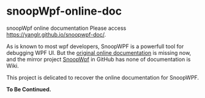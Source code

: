 # snoopWpf-online-doc
snoopWpf online documentation
Please access <https://yanglr.github.io/snoopwpf-doc/>.

As is known to most wpf developers, SnoopWPF is a powerfull tool for debugging WPF UI. But the [original online documentation](http://snoopwpf.codeplex.com/documentation) is missing now, and the mirror project [SnoopWpf](https://github.com/cplotts/snoopwpf) in GitHub has none of documentation is Wiki.

This project is delicated to recover the online documentation for SnoopWPF.

**To Be Continued.**

